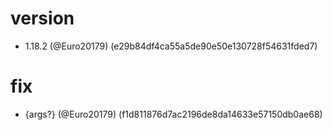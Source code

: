 # version

* 1.18.2 (@Euro20179) (e29b84df4ca55a5de90e50e130728f54631fded7)


# fix

* {args?} (@Euro20179) (f1d811876d7ac2196de8da14633e57150db0ae68)


